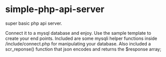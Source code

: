 # simple-php-api-server
super basic php api server.

Connect it to a mysql database and enjoy.
Use the sample template to create your end points.
Included are some mysqli helper functions inside /include/connect.php for manipulating your database.
Also included a scr_reponse() function that json encodes and returns the $response array;
